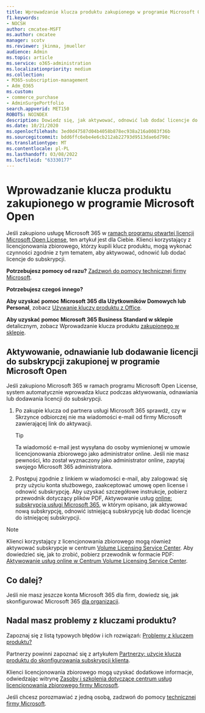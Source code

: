 ```yaml
---
title: Wprowadzanie klucza produktu zakupionego w programie Microsoft Open
f1.keywords:
- NOCSH
author: cmcatee-MSFT
ms.author: cmcatee
manager: scotv
ms.reviewer: jkinma, jmueller
audience: Admin
ms.topic: article
ms.service: o365-administration
ms.localizationpriority: medium
ms.collection:
- M365-subscription-management
- Adm_O365
ms.custom:
- commerce_purchase
- AdminSurgePortfolio
search.appverid: MET150
ROBOTS: NOINDEX
description: Dowiedz się, jak aktywować, odnowić lub dodać licencje do subskrypcji usługi Microsoft 365 dla firm.
ms.date: 10/21/2020
ms.openlocfilehash: 3ed0d47587d04b4058b878ec938a216a0083f36b
ms.sourcegitcommit: bdd6ffc6ebe4e6cb212ab22793d9513dae6d798c
ms.translationtype: MT
ms.contentlocale: pl-PL
ms.lasthandoff: 03/08/2022
ms.locfileid: "63330177"
---
```

# <a name="enter-your-product-key-purchased-from-microsoft-open"></a>Wprowadzanie klucza produktu zakupionego w programie Microsoft Open

Jeśli zakupiono usługę Microsoft 365 w [ramach programu otwartej licencji Microsoft Open License](https://go.microsoft.com/fwlink/p/?LinkID=613298), ten artykuł jest dla Ciebie. Klienci korzystający z licencjonowania zbiorowego, którzy kupili klucz produktu, mogą wykonać czynności zgodnie z tym tematem, aby aktywować, odnowić lub dodać licencje do subskrypcji.
  
 **Potrzebujesz pomocy od razu?** [Zadzwoń do pomocy technicznej firmy Microsoft](../admin/get-help-support.md).
  
 **Potrzebujesz czegoś innego?**

 **Aby uzyskać pomoc Microsoft 365 dla Użytkowników Domowych lub Personal**, zobacz [Używanie kluczy produktu z Office](https://support.microsoft.com/office/12a5763a-d45c-4685-8c95-a44500213759).
  
 **Aby uzyskać pomoc Microsoft 365 Business Standard w sklepie** detalicznym, zobacz Wprowadzanie klucza produktu [zakupionego w sklepie](enter-your-product-key.md).
  
## <a name="activate-renew-or-add-licenses-to-a-subscription-purchased-from-microsoft-open"></a>Aktywowanie, odnawianie lub dodawanie licencji do subskrypcji zakupionej w programie Microsoft Open

Jeśli zakupiono Microsoft 365 w ramach programu Microsoft Open License, system automatycznie wprowadza klucz podczas aktywowania, odnawiania lub dodawania licencji do subskrypcji.
  
1. Po zakupie klucza od partnera usługi Microsoft 365 sprawdź, czy w Skrzynce odbiorczej nie ma wiadomości e-mail od firmy Microsoft zawierającej link do aktywacji.

    > [!TIP]
    >  Ta wiadomość e-mail jest wysyłana do osoby wymienionej w umowie licencjonowania zbiorowego jako administrator online. Jeśli nie masz pewności, kto został wyznaczony jako administrator online, zapytaj swojego Microsoft 365 administratora. 
  
2. Postępuj zgodnie z linkiem w wiadomości e-mail, aby zalogować się przy użyciu konta służbowego, zaakceptować umowę open license i odnowić subskrypcję. Aby uzyskać szczegółowe instrukcje, pobierz przewodnik dotyczący plików PDF, Aktywowanie usług [online: subskrypcja usługi Microsoft 365](https://go.microsoft.com/fwlink/p/?LinkId=618100), w którym opisano, jak aktywować nową subskrypcję, odnowić istniejącą subskrypcję lub dodać licencje do istniejącej subskrypcji.

> [!NOTE]
> Klienci korzystający z licencjonowania zbiorowego mogą również aktywować subskrypcje w centrum [Volume Licensing Service Center](https://go.microsoft.com/fwlink/p/?LinkID=282016). Aby dowiedzieć się, jak to zrobić, pobierz przewodnik w formacie PDF: [Aktywowanie usług online w Centrum Volume Licensing Service Center](https://go.microsoft.com/fwlink/p/?LinkId=618096).
  
## <a name="whats-next"></a>Co dalej?

Jeśli nie masz jeszcze konta Microsoft 365 dla firm, dowiedz się, jak skonfigurować Microsoft 365 [dla organizacji](../admin/setup/setup.md).
  
## <a name="still-having-trouble-with-product-keys"></a>Nadal masz problemy z kluczami produktu?

Zapoznaj się z listą typowych błędów i ich rozwiązań: [Problemy z kluczem produktu?](product-key-errors-and-solutions.md)
  
Partnerzy powinni zapoznać się z artykułem [Partnerzy: użycie klucza produktu do skonfigurowania subskrypcji klienta](https://support.microsoft.com/office/cf22c50f-95c9-4fa2-b959-c264de256d40).
  
Klienci licencjonowania zbiorowego mogą uzyskać dodatkowe informacje, odwiedzając witrynę [Zasoby i szkolenia dotyczące centrum usług licencjonowania zbiorowego firmy Microsoft](https://go.microsoft.com/fwlink/p/?LinkId=618103).
  
Jeśli chcesz porozmawiać z jedną osobą, zadzwoń do pomocy [technicznej firmy Microsoft](../admin/get-help-support.md).
